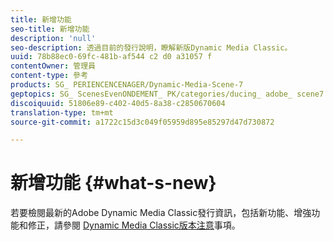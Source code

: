 ```yaml
---
title: 新增功能
seo-title: 新增功能
description: 'null'
seo-description: 透過目前的發行說明，瞭解新版Dynamic Media Classic。
uuid: 78b88ec0-69fc-481b-af544 c2 d0 a31057 f
contentOwner: 管理員
content-type: 參考
products: SG_ PERIENCENCENAGER/Dynamic-Media-Scene-7
geptopics: SG_ ScenesEvenONDEMENT_ PK/categories/ducing_ adobe_ scene7
discoiquuid: 51806e89-c402-40d5-8a38-c2850670604
translation-type: tm+mt
source-git-commit: a1722c15d3c049f05959d895e85297d47d730872

---
```



# 新增功能 {#what-s-new}

若要檢閱最新的Adobe Dynamic Media Classic發行資訊，包括新功能、增強功能和修正，請參閱 [Dynamic Media Classic版本注意](https://marketing.adobe.com/resources/help/en_US/s7/release_notes/index.html)事項。
